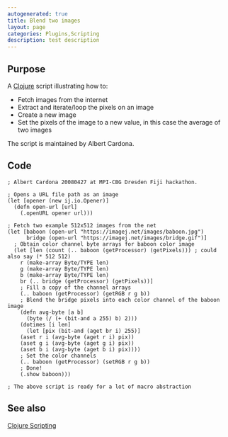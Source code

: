 ```yaml
---
autogenerated: true
title: Blend two images
layout: page
categories: Plugins,Scripting
description: test description
---
```


Purpose
-------

A [Clojure](/scripting/clojure) script illustrating how to:

-   Fetch images from the internet
-   Extract and iterate/loop the pixels on an image
-   Create a new image
-   Set the pixels of the image to a new value, in this case the average of two images

The script is maintained by Albert Cardona.

Code
----

    ; Albert Cardona 20080427 at MPI-CBG Dresden Fiji hackathon.

    ; Opens a URL file path as an image
    (let [opener (new ij.io.Opener)]
      (defn open-url [url]
        (.openURL opener url)))

    ; Fetch two example 512x512 images from the net
    (let [baboon (open-url "https://imagej.net/images/baboon.jpg")
          bridge (open-url "https://imagej.net/images/bridge.gif")]
      ; Obtain color channel byte arrays for baboon color image
      (let [len (count (.. baboon (getProcessor) (getPixels))) ; could also say (* 512 512)
        r (make-array Byte/TYPE len)
        g (make-array Byte/TYPE len)
        b (make-array Byte/TYPE len)
        br (.. bridge (getProcessor) (getPixels))]
        ; Fill a copy of the channel arrays
        (.. baboon (getProcessor) (getRGB r g b))
        ; Blend the bridge pixels into each color channel of the baboon image
        (defn avg-byte [a b]
          (byte (/ (+ (bit-and a 255) b) 2)))
        (dotimes [i len]
          (let [pix (bit-and (aget br i) 255)]
        (aset r i (avg-byte (aget r i) pix))
        (aset g i (avg-byte (aget g i) pix))
        (aset b i (avg-byte (aget b i) pix))))
        ; Set the color channels
        (.. baboon (getProcessor) (setRGB r g b))
        ; Done!
        (.show baboon)))

    ; The above script is ready for a lot of macro abstraction

See also
--------

[Clojure Scripting](/scripting/clojure)

 
